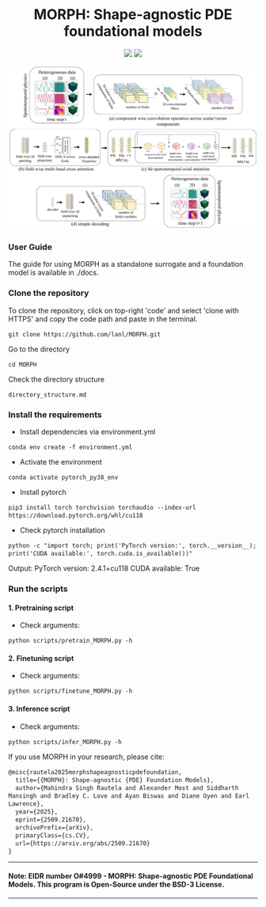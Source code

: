 <div align="center">
<h1>MORPH: Shape-agnostic PDE foundational models</h1>
<a href='https://arxiv.org/abs/2509.21670'><img src='https://img.shields.io/badge/ArXiv-Preprint-red'></a>
<a href='https://huggingface.co/mahindrautela/MORPH'><img src='https://img.shields.io/badge/%F0%9F%A4%97%20Hugging%20Face-Model-blue'></a>
</div>


<p align="center">
  <img src="fm_vit.png" width="850" alt="Architecture of the FM">
</p>

### User Guide
The guide for using MORPH as a standalone surrogate and a foundation model is available in ./docs.

### Clone the repository
To clone the repository, click on top-right 'code' and select 'clone with HTTPS' and copy the code path and paste in the terminal.
```
git clone https://github.com/lanl/MORPH.git
```
Go to the directory
```
cd MORPH
```
Check the directory structure
```
directory_structure.md
```
### Install the requirements
- Install dependencies via environment.yml
```
conda env create -f environment.yml
```
- Activate the environment
```
conda activate pytorch_py38_env
```
- Install pytorch
```
pip3 install torch torchvision torchaudio --index-url https://download.pytorch.org/whl/cu118                    
```
- Check pytorch installation
```
python -c "import torch; print('PyTorch version:', torch.__version__); print('CUDA available:', torch.cuda.is_available())"
```
Output: 
PyTorch version: 2.4.1+cu118
CUDA available: True

### Run the scripts
#### 1. Pretraining script
- Check arguments:
```
python scripts/pretrain_MORPH.py -h 
```

#### 2. Finetuning script
- Check arguments:
```
python scripts/finetune_MORPH.py -h
```

#### 3. Inference script

- Check arguments:
```
python scripts/infer_MORPH.py -h
```

If you use MORPH in your research, please cite:
```
@misc{rautela2025morphshapeagnosticpdefoundation,
  title={{MORPH}: Shape-agnostic {PDE} Foundation Models},
  author={Mahindra Singh Rautela and Alexander Most and Siddharth Mansingh and Bradley C. Love and Ayan Biswas and Diane Oyen and Earl Lawrence},
  year={2025},
  eprint={2509.21670},
  archivePrefix={arXiv},
  primaryClass={cs.CV},
  url={https://arxiv.org/abs/2509.21670}
}
```

----------
#### Note: EIDR number O#4999 - MORPH: Shape-agnostic PDE Foundational Models. This program is Open-Source under the BSD-3 License.
----------


































